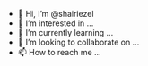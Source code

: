 - 👋 Hi, I’m @shairiezel
- 👀 I’m interested in ...
- 🌱 I’m currently learning ...
- 💞️ I’m looking to collaborate on ...
- 📫 How to reach me ...

<!---
shairiezel/shairiezel is a ✨ special ✨ repository because its `README.md` (this file) appears on your GitHub profile.
You can click the Preview link to take a look at your changes.
--->
